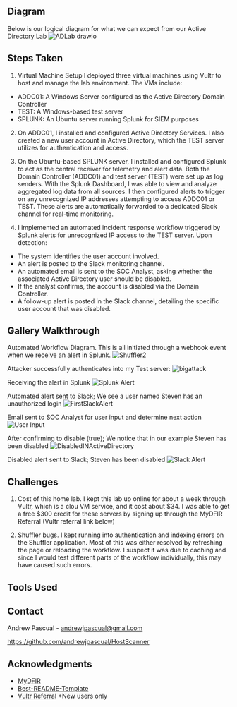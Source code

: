 <!-- Logical Diagram -->
## Diagram

Below is our logical diagram for what we can expect from our Active Directory Lab
![ADLab drawio](https://github.com/user-attachments/assets/f50a67eb-d6ca-42c5-bfb4-13f46bf41d24)

<!-- Steps -->
## Steps Taken
1. Virtual Machine Setup
I deployed three virtual machines using Vultr to host and manage the lab environment. The VMs include:

* ADDC01: A Windows Server configured as the Active Directory Domain Controller
* TEST: A Windows-based test server
* SPLUNK: An Ubuntu server running Splunk for SIEM purposes

2. On ADDC01, I installed and configured Active Directory Services. I also created a new user account in Active Directory, which the TEST server utilizes for authentication and access.

3. On the Ubuntu-based SPLUNK server, I installed and configured Splunk to act as the central receiver for telemetry and alert data. Both the Domain Controller (ADDC01) and test server (TEST) were set up as log senders. With the Splunk Dashboard, I was able to view and analyze aggregated log data from all sources. I then configured alerts to trigger on any unrecognized IP addresses attempting to access ADDC01 or TEST. These alerts are automatically forwarded to a dedicated Slack channel for real-time monitoring.

4. I implemented an automated incident response workflow triggered by Splunk alerts for unrecognized IP access to the TEST server. Upon detection:
* The system identifies the user account involved.
* An alert is posted to the Slack monitoring channel.
* An automated email is sent to the SOC Analyst, asking whether the associated Active Directory user should be disabled.
* If the analyst confirms, the account is disabled via the Domain Controller.
* A follow-up alert is posted in the Slack channel, detailing the specific user account that was disabled.

<!-- Images -->
## Gallery Walkthrough

Automated Workflow Diagram. This is all initiated through a webhook event when we receive an alert in Splunk.
![Shuffler2](https://github.com/user-attachments/assets/dffa80ee-6bbe-4fad-b894-1d31de822e20)


Attacker successfully authenticates into my Test server:
![bigattack](https://github.com/user-attachments/assets/cb63170b-9e08-4e86-8233-6fb0ec7b33af)


Receiving the alert in Splunk
![Splunk Alert](https://github.com/user-attachments/assets/d08fdb4a-23c2-4429-9f18-88e6244bb110)


Automated alert sent to Slack; We see a user named Steven has an unauthorized login
![FirstSlackAlert](https://github.com/user-attachments/assets/ea8d6a66-278a-4d18-aaeb-666aee826489)


Email sent to SOC Analyst for user input and determine next action
![User Input](https://github.com/user-attachments/assets/01e38d16-00aa-4161-9a62-9ad3114396a5)


After confirming to disable (true); We notice that in our example Steven has been disabled
![DisabledINActiveDirectory](https://github.com/user-attachments/assets/8642523b-7b8a-48af-9c19-e9f4ed82fe99)


Disabled alert sent to Slack; Steven has been disabled
![Slack Alert](https://github.com/user-attachments/assets/748dc4b6-d75b-4fc1-b923-e4b47f0c1515)

<!-- Challenges -->
## Challenges
1. Cost of this home lab. I kept this lab up online for about a week through Vultr, which is a clou VM service, and it cost about $34. I was able to get a free $300 credit for these servers by signing up through the MyDFIR Referral (Vultr referral link below) 

2. Shuffler bugs. I kept running into authentication and indexing errors on the Shuffler application. Most of this was either resolved by refreshing the page or reloading the workflow. I suspect it was due to caching and since I would test different parts of the workflow individually, this may have caused such errors.

<!-- Tools -->
## Tools Used


<!-- CONTACT -->
## Contact

Andrew Pascual - andrewjpascual@gmail.com

https://github.com/andrewjpascual/HostScanner


<!-- ACKNOWLEDGMENTS -->
## Acknowledgments

* [MyDFIR](https://www.mydfir.com/)
* [Best-README-Template](https://github.com/othneildrew/Best-README-Template)
* [Vultr Referral](https://www.vultr.com/?ref=9765025-9J) *New users only
